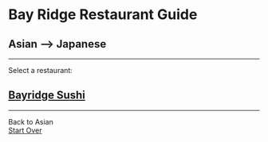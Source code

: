 # Bay Ridge Restaurant Guide
## Asian --> Japanese
---
Select a restaurant:
## [Bayridge Sushi](http://www.brsushi.com/)
---
Back to Asian  
[Start Over](../../home.md)